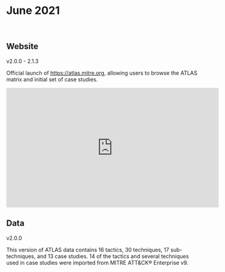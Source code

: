 # June 2021
<br />

## Website
v2.0.0 - 2.1.3
<br>

Official launch of https://atlas.mitre.org, allowing users to browse the ATLAS matrix and initial set of case studies.

<iframe width="560" height="315" src="https://www.youtube-nocookie.com/embed/3FN9v-y-C-w" title="YouTube video player" frameborder="0" allow="accelerometer; autoplay; clipboard-write; encrypted-media; gyroscope; picture-in-picture" allowfullscreen></iframe>

## Data
v2.0.0
<br>

This version of ATLAS data contains 16 tactics, 30 techniques, 17 sub-techniques, and 13 case studies.  14 of the tactics and several techniques used in case studies were imported from MITRE ATT&CK&reg; Enterprise v9.
